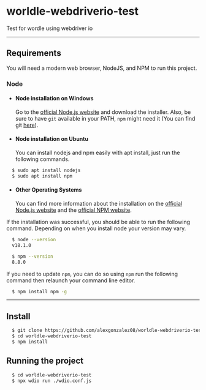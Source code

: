 # worldle-webdriverio-test
Test for wordle using webdriver io

---

## Requirements

You will need a modern web browser, NodeJS, and NPM to run this project.

### Node

- #### Node installation on Windows

   Go to the [official Node.js website](https://nodejs.org/) and download the installer.
Also, be sure to have `git` available in your PATH, `npm` might need it (You can find git [here](https://git-scm.com/)).

- #### Node installation on Ubuntu

  You can install nodejs and npm easily with apt install, just run the following commands.

```bash
  $ sudo apt install nodejs
  $ sudo apt install npm
```

- #### Other Operating Systems
  
  You can find more information about the installation on the [official Node.js website](https://nodejs.org/) and the [official NPM website](https://npmjs.org/).

If the installation was successful, you should be able to run the following command. Depending on when you install node your version may vary.

```bash
  $ node --version
  v18.1.0

  $ npm --version
  8.8.0
```

If you need to update `npm`, you can do so using `npm` run the following command then relaunch your command line editor.

```bash
  $ npm install npm -g
```

---

## Install

```bash
  $ git clone https://github.com/alexgonzalez08/worldle-webdriverio-test
  $ cd worldle-webdriverio-test
  $ npm install
```

## Running the project

```bash
  $ cd worldle-webdriverio-test
  $ npx wdio run ./wdio.conf.js
```